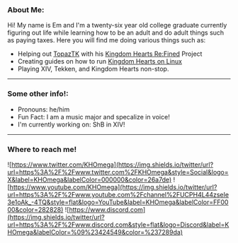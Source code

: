 ###  About Me:
Hi! My name is Em and I'm a twenty-six year old college graduate currently figuring out life while learning how to be an adult and do adult things such as paying taxes.
Here you will find me doing various things such as:

- Helping out [TopazTK](https://github.com/TopazTK) with his [Kingdom Hearts Re:Fined](https://github.com/KH-ReFined/KH-ReFined) Project
- Creating guides on how to run [Kingdom Hearts on Linux](https://github.com/KHOmega/KH-ReFined-Setup)
- Playing XIV, Tekken, and Kingdom Hearts non-stop.
----

### Some other info!:
- Pronouns: he/him
- Fun Fact: I am a music major and specalize in voice!
- I'm currently working on: ShB in XIV!

----

### Where to reach me!
![https://www.twitter.com/KHOmega](https://img.shields.io/twitter/url?url=https%3A%2F%2Fwww.twitter.com%2FKHOmega&style=Social&logo=X&label=KHOmega&labelColor=000000&color=26a7de)
![https://www.youtube.com/KHOmega](https://img.shields.io/twitter/url?url=https%3A%2F%2Fwww.youtube.com%2Fchannel%2FUCPH4L44zseIe3e1oAk_-4TQ&style=flat&logo=YouTube&label=KHOmega&labelColor=FF0000&color=282828)
![https://www.discord.com](https://img.shields.io/twitter/url?url=https%3A%2F%2Fwww.discord.com&style=flat&logo=Discord&label=KHOmega&labelColor=%09%23424549&color=%237289da)
<!--
**KHOmega/KHOmega** is a ✨ _special_ ✨ repository because its `README.md` (this file) appears on your GitHub profile.

Here are some ideas to get you started:

- 🔭 I’m currently working on ...
- 🌱 I’m currently learning ...
- 👯 I’m looking to collaborate on ...
- 🤔 I’m looking for help with ...
- 💬 Ask me about ...
- 📫 How to reach me: ...
- 😄 Pronouns: ...
- ⚡ Fun fact: ...
-->
